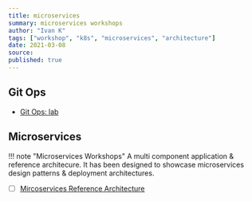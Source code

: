 ```yaml
---
title: microservices
summary: microservices workshops
author: "Ivan K"
tags: ["workshop", "k8s", "microservices", "architecture"]
date: 2021-03-08
source:
published: true
---
```



## Git Ops

- [Git Ops: lab](https://www.kubestack.com/framework/documentation/tutorial-build-local-lab)

## Microservices

!!! note "Microservices Workshops"
    A multi component application & reference architecure.
    It has been designed to showcase microservices design patterns & deployment architectures.

- [ ] [Mircoservices Reference Architecture](https://github.com/ik-learning/smilr)
